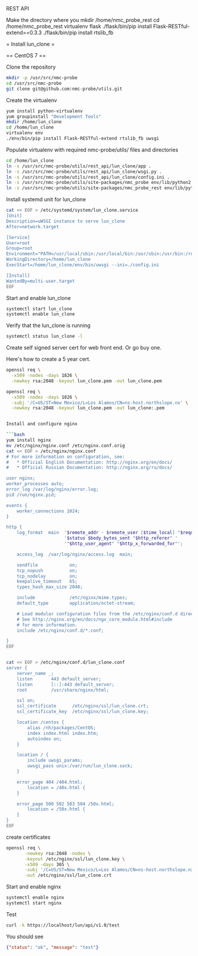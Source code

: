 REST API

Make the directory where you 
mkdir /home/nmc_probe_rest
cd /home/nmc_probe_rest
virtualenv flask
./flask/bin/pip install Flask-RESTful-extend==0.3.3
./flask/bin/pip install rtslib_fb


= Install lun_clone =

== CentOS 7 ==

Clone the repository
```bash
mkdir -p /usr/src/nmc-probe
cd /usr/src/nmc-probe
git clone git@github.com:nmc-probe/utils.git
```

Create the virtualenv

```bash
yum install python-virtualenv
yum groupinstall "Development Tools"
mkdir /home/lun_clone
cd /home/lun_clone
virtualenv env
./env/bin/pip install Flask-RESTful-extend rtslib_fb uwsgi
```

Populate virtualenv with required nmc-probe/utils/ files and directories

```bash
cd /home/lun_clone
ln -s /usr/src/nmc-probe/utils/rest_api/lun_clone/app .
ln -s /usr/src/nmc-probe/utils/rest_api/lun_clone/wsgi.py .
ln -s /usr/src/nmc-probe/utils/rest_api/lun_clone/config.ini .
ln -s /usr/src/nmc-probe/utils/site-packages/nmc_probe env/lib/python2.7/site-packages/nmc_probe
ln -s /usr/src/nmc-probe/utils/site-packages/nmc_probe_rest env/lib/python2.7/site-packages/nmc_probe_rest
```

Install systemd unit for lun_clone
```bash
cat << EOF > /etc/systemd/system/lun_clone.service
[Unit]
Description=uWSGI instance to serve lun_clone
After=network.target

[Service]
User=root
Group=root
Environment="PATH=/usr/local/sbin:/usr/local/bin:/usr/sbin:/usr/bin:/root/bin"
WorkingDirectory=/home/lun_clone
ExecStart=/home/lun_clone/env/bin/uwsgi --ini=./config.ini

[Install]
WantedBy=multi-user.target
EOF
```

Start and enable lun_clone

```bash
systemctl start lun_clone
systemctl enable lun_clone
```


Verify that the lun_clone is running
```bash
systemctl status lun_clone -l
```

Create self signed server cert for web front end. Or go buy one.

Here's how to create a 5 year cert.


```bash
openssl req \
  -x509 -nodes -days 1826 \
  -newkey rsa:2048 -keyout lun_clone.pem -out lun_clone.pem
```

```bash
openssl req \
  -x509 -nodes -days 1826 \
  -subj '/C=US/ST=New Mexico/L=Los Alamos/CN=ns-host.northslope.nx' \
  -newkey rsa:2048 -keyout lun_clone.pem -out lun_clone:.pem


Install and configure nginx

```bash
yum install nginx
mv /etc/nginx/nginx.conf /etc/nginx.conf.orig
cat << EOF > /etc/nginx/nginx.conf
# For more information on configuration, see:
#   * Official English Documentation: http://nginx.org/en/docs/
#   * Official Russian Documentation: http://nginx.org/ru/docs/

user nginx;
worker_processes auto;
error_log /var/log/nginx/error.log;
pid /run/nginx.pid;

events {
    worker_connections 1024;
}

http {
    log_format  main  '$remote_addr - $remote_user [$time_local] "$request" '
                      '$status $body_bytes_sent "$http_referer" '
                      '"$http_user_agent" "$http_x_forwarded_for"';

    access_log  /var/log/nginx/access.log  main;

    sendfile            on;
    tcp_nopush          on;
    tcp_nodelay         on;
    keepalive_timeout   65;
    types_hash_max_size 2048;

    include             /etc/nginx/mime.types;
    default_type        application/octet-stream;

    # Load modular configuration files from the /etc/nginx/conf.d directory.
    # See http://nginx.org/en/docs/ngx_core_module.html#include
    # for more information.
    include /etc/nginx/conf.d/*.conf;

}
EOF


cat << EOF > /etc/nginx/conf.d/lun_clone.conf
server {
    server_name _;
    listen       443 default_server;
    listen       [::]:443 default_server;
    root         /usr/share/nginx/html;

    ssl on;
    ssl_certificate      /etc/nginx/ssl/lun_clone.crt;
    ssl_certificate_key  /etc/nginx/ssl/lun_clone.key;

    location /centos {
        alias /nh/packages/CentOS;
        index index.html index.htm;
        autoindex on;
    }

    location / {
        include uwsgi_params;
        uwsgi_pass unix:/var/run/lun_clone.sock;
    }

    error_page 404 /404.html;
        location = /40x.html {
    }

    error_page 500 502 503 504 /50x.html;
        location = /50x.html {
    }
}
EOF
```

create certificates

```bash
openssl req \
       -newkey rsa:2048 -nodes \
       -keyout /etc/nginx/ssl/lun_clone.key \
       -x509 -days 365 \
       -subj '/C=US/ST=New Mexico/L=Los Alamos/CN=ns-host.northslope.nx' \
       -out /etc/nginx/ssl/lun_clone.crt
```

Start and enable nginx

```bash
systemctl enable nginx
systemctl start nginx
```

Test

```bash
curl -k https://localhost/lun/api/v1.0/test
```

You should see

```json
{"status": "ok", "message": "test"}
```
